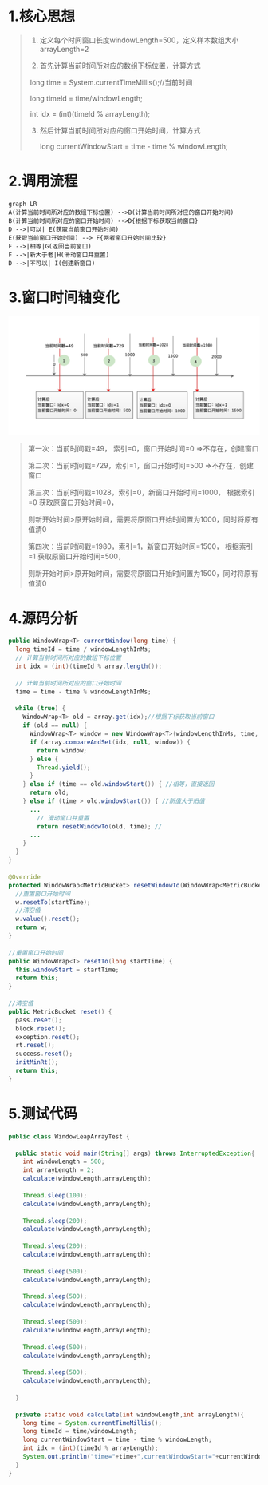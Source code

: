 # 1.核心思想

> 1. 定义每个时间窗口长度windowLength=500，定义样本数组大小arrayLength=2
>
> 2. 首先计算当前时间所对应的数组下标位置，计算方式
>
> ​        long time = System.currentTimeMillis();//当前时间
>
> ​        long timeId = time/windowLength;
>
> ​        int idx = (int)(timeId % arrayLength);
>
> 3. 然后计算当前时间所对应的窗口开始时间，计算方式
>
>    long currentWindowStart = time - time % windowLength;

# 2.调用流程

```mermaid
graph LR
A(计算当前时间所对应的数组下标位置) -->B(计算当前时间所对应的窗口开始时间)
B(计算当前时间所对应的窗口开始时间) -->D{根据下标获取当前窗口}
D -->|可以| E(获取当前窗口开始时间)
E(获取当前窗口开始时间) --> F{两者窗口开始时间比较}
F -->|相等|G(返回当前窗口)
F -->|新大于老|H(滑动窗口并重置)
D -->|不可以| I(创建新窗口)
```

# 3.窗口时间轴变化

<img src="/images/Sentinel 滑动窗口.png">

>第一次：当前时间戳=49，  索引=0，窗口开始时间=0       =>不存在，创建窗口
>
>第二次：当前时间戳=729，索引=1，窗口开始时间=500  =>不存在，创建窗口
>
>第三次：当前时间戳=1028，索引=0，新窗口开始时间=1000， 根据索引=0 获取原窗口开始时间=0，
>
>​               则新开始时间>原开始时间，需要将原窗口开始时间置为1000，同时将原有值清0
>
>第四次：当前时间戳=1980，索引=1，新窗口开始时间=1500， 根据索引=1 获取原窗口开始时间=500，
>
>​               则新开始时间>原开始时间，需要将原窗口开始时间置为1500，同时将原有值清0

# 4.源码分析

```java
public WindowWrap<T> currentWindow(long time) {
  long timeId = time / windowLengthInMs;
  // 计算当前时间所对应的数组下标位置
  int idx = (int)(timeId % array.length());

  // 计算当前时间所对应的窗口开始时间
  time = time - time % windowLengthInMs;

  while (true) {
    WindowWrap<T> old = array.get(idx);//根据下标获取当前窗口
    if (old == null) {
      WindowWrap<T> window = new WindowWrap<T>(windowLengthInMs, time, newEmptyBucket());
      if (array.compareAndSet(idx, null, window)) {
        return window;
      } else { 
        Thread.yield();
      }
    } else if (time == old.windowStart()) { //相等，直接返回
      return old;
    } else if (time > old.windowStart()) { //新值大于旧值
      ...
        // 滑动窗口并重置
        return resetWindowTo(old, time); //
      ... 
    }
  }
}

@Override
protected WindowWrap<MetricBucket> resetWindowTo(WindowWrap<MetricBucket> w, long startTime) {
  //重置窗口开始时间
  w.resetTo(startTime);
  //清空值
  w.value().reset();
  return w;
}

//重置窗口开始时间
public WindowWrap<T> resetTo(long startTime) {
  this.windowStart = startTime;
  return this;
}

//清空值
public MetricBucket reset() {
  pass.reset();
  block.reset();
  exception.reset();
  rt.reset();
  success.reset();
  initMinRt();
  return this;
}
```

# 5.测试代码

```java
public class WindowLeapArrayTest {

  public static void main(String[] args) throws InterruptedException{
    int windowLength = 500;
    int arrayLength = 2;
    calculate(windowLength,arrayLength);

    Thread.sleep(100);
    calculate(windowLength,arrayLength);

    Thread.sleep(200);
    calculate(windowLength,arrayLength);

    Thread.sleep(200);
    calculate(windowLength,arrayLength);

    Thread.sleep(500);
    calculate(windowLength,arrayLength);

    Thread.sleep(500);
    calculate(windowLength,arrayLength);

    Thread.sleep(500);
    calculate(windowLength,arrayLength);

    Thread.sleep(500);
    calculate(windowLength,arrayLength);

    Thread.sleep(500);
    calculate(windowLength,arrayLength);

  }

  private static void calculate(int windowLength,int arrayLength){
    long time = System.currentTimeMillis();
    long timeId = time/windowLength;
    long currentWindowStart = time - time % windowLength;
    int idx = (int)(timeId % arrayLength);
    System.out.println("time="+time+",currentWindowStart="+currentWindowStart+",timeId="+timeId+",idx="+idx);
  }
}
```